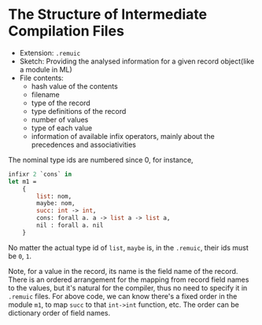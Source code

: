 # The Structure of Intermediate Compilation Files

- Extension: `.remuic`
- Sketch: Providing the analysed information for a given record object(like a module in ML)
- File contents:
    - hash value of the contents
    - filename
    - type of the record
    - type definitions of the record
    - number of values
    - type of each value
    - information of available infix operators, mainly about the precedences and associativities

The nominal type ids are numbered since 0, for instance,

```ocaml
infixr 2 `cons` in
let m1 =
    {
        list: nom,
        maybe: nom,
        succ: int -> int,
        cons: forall a. a -> list a -> list a,
        nil : forall a. nil
    }
```
No matter the actual type id of `list`, `maybe` is, in the `.remuic`, their ids must be
`0`, `1`.

Note, for a value in the record, its name is the field name of the record.
There is an ordered arrangement for the mapping from record field names to the values,
but it's natural for the compiler, thus no need to specify it in `.remuic` files. For above
code, we can know there's a fixed order in the module `m1`, to map `succ` to that `int->int` function, etc. The order can be dictionary order of field names.
